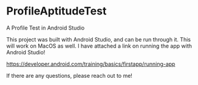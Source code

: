 # ProfileAptitudeTest
A Profile Test in Android Studio

This project was built with Android Studio, and can be run through it. This will work on MacOS as well.
I have attached a link on running the app with Android Studio!

https://developer.android.com/training/basics/firstapp/running-app

If there are any questions, please reach out to me!


